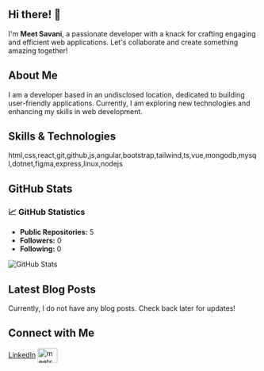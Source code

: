 ## Hi there! 👋

I'm **Meet Savani**, a passionate developer with a knack for crafting engaging and efficient web applications. Let's collaborate and create something amazing together!

## About Me

I am a developer based in an undisclosed location, dedicated to building user-friendly applications. Currently, I am exploring new technologies and enhancing my skills in web development.

## Skills & Technologies

html,css,react,git,github,js,angular,bootstrap,tailwind,ts,vue,mongodb,mysql,dotnet,figma,express,linux,nodejs

## GitHub Stats

### 📈 GitHub Statistics

- **Public Repositories:** 5
- **Followers:** 0
- **Following:** 0

![GitHub Stats](https://github-readme-stats.vercel.app/api?username=meetsavani07&show_icons=true&theme=radical)

## Latest Blog Posts

Currently, I do not have any blog posts. Check back later for updates!

## Connect with Me

[Linkedln](https://www.linkedin.com/feed/)
<a href="https://twitter.com/meetsavani07" target="blank">
<img align="center" src="https://raw.githubusercontent.com/rahuldkjain/github-profile-readme-generator/master/src/images/icons/Social/twitter.svg"
		alt="meetsavani07" height="30" width="40" />
</a>
